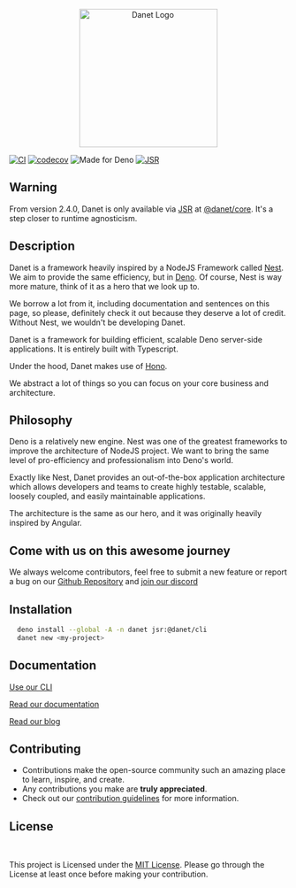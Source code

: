 <p align="center">
  <img src="https://user-images.githubusercontent.com/38007824/205580360-fa032554-5e9e-4266-8ec9-c78ca9a233bc.svg" width="250" alt="Danet Logo" />
</p>

[![CI](https://github.com/savory/Danet/actions/workflows/run-tests.yml/badge.svg)](https://github.com/savory/Danet/actions/workflows/run-tests.yml)
[![codecov](https://codecov.io/gh/Savory/Danet/branch/main/graph/badge.svg?token=R6WXVC669Z)](https://codecov.io/gh/Savory/Danet)
![Made for Deno](https://img.shields.io/badge/made%20for-Deno-6B82F6?style=flat-square)
[![JSR](https://jsr.io/badges/@danet/core)](https://jsr.io/@danet/core)

## Warning

From version 2.4.0, Danet is only available via [JSR](https://jsr.io/) at [@danet/core](https://jsr.io/@danet/core). It's a step closer to runtime agnosticism. 

## Description

Danet is a framework heavily inspired by a NodeJS Framework called
[Nest](https://docs.nestjs.com/). We aim to provide the same efficiency, but in
[Deno](https://deno.land/). Of course, Nest is way more mature, think of it as a
hero that we look up to.

We borrow a lot from it, including documentation and sentences on this page, so
please, definitely check it out because they deserve a lot of credit. Without
Nest, we wouldn't be developing Danet.

Danet is a framework for building efficient, scalable Deno server-side
applications. It is entirely built with Typescript.

Under the hood, Danet makes use of [Hono](https://hono.dev/).

We abstract a lot of things so you can focus on your core business and
architecture.

## Philosophy

Deno is a relatively new engine. Nest was one of the greatest frameworks to
improve the architecture of NodeJS project. We want to bring the same level of
pro-efficiency and professionalism into Deno's world.

Exactly like Nest, Danet provides an out-of-the-box application architecture
which allows developers and teams to create highly testable, scalable, loosely
coupled, and easily maintainable applications.

The architecture is the same as our hero, and it was originally heavily inspired
by Angular.

## Come with us on this awesome journey

We always welcome contributors, feel free to submit a new feature or report a
bug on our [Github Repository](https://github.com/Savory/Danet) and
[join our discord](https://discord.gg/Q7ZHuDPgjA)

## Installation

```sh
  deno install --global -A -n danet jsr:@danet/cli
  danet new <my-project>
```

## Documentation

[Use our CLI](https://github.com/Savory/Danet-CLI)

[Read our documentation](https://danet.land)

[Read our blog](https://savory.github.io/)


## Contributing

- Contributions make the open-source community such an amazing place to learn,
  inspire, and create.
- Any contributions you make are **truly appreciated**.
- Check out our [contribution guidelines](/CONTRIBUTING.md) for more
  information.

<h2>
License
</h2>
<br>

<p>
This project is Licensed under the <a href="./LICENSE">MIT License</a>. Please go through the License at least once before making your contribution. </p>
